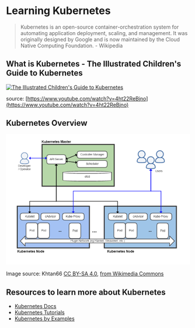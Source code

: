 # Learning Kubernetes

> Kubernetes is an open-source container-orchestration system for automating application deployment, scaling, and management. It was originally designed by Google and is now maintained by the Cloud Native Computing Foundation. - Wikipedia

## What is Kubernetes - The Illustrated Children's Guide to Kubernetes

[![The Illustrated Children's Guide to Kubernetes](https://img.youtube.com/vi/4ht22ReBjno/0.jpg)](https://www.youtube.com/watch?v=4ht22ReBjno)

source: [https://www.youtube.com/watch?v=4ht22ReBjno](https://www.youtube.com/watch?v=4ht22ReBjno)

## Kubernetes Overview

![Kubernetes overview](images/kubernetes-architecture.png)

Image source: Khtan66 [CC BY-SA 4.0](https://creativecommons.org/licenses/by-sa/4.0"), [from Wikimedia Commons](https://commons.wikimedia.org/wiki/File:Kubernetes.png)

## Resources to learn more about Kubernetes

* [Kubernetes Docs](https://kubernetes.io/docs/home/)
* [Kubernetes Tutorials](https://kubernetes.io/docs/tutorials/)
* [Kubernetes by Examples](https://kubernetesbyexample.com/)
